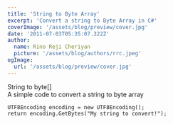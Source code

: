 ```yaml
---
title: 'String to Byte Array'
excerpt: 'Convert a string to Byte Array in C#'
coverImage: '/assets/blog/preview/cover.jpg'
date: '2011-07-03T05:35:07.322Z'
author:
  name: Rino Reji Cheriyan
  picture: '/assets/blog/authors/rrc.jpeg'
ogImage:
  url: '/assets/blog/preview/cover.jpg'
---
```


String to byte[]  
A simple code to convert a string to byte array

```c-sharp
UTF8Encoding encoding = new UTF8Encoding();
return encoding.GetBytes("My string to convert!");
```
